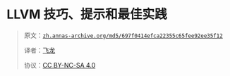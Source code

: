 # LLVM 技巧、提示和最佳实践

> 原文：[`zh.annas-archive.org/md5/697f0414efca22355c65fee92ee35f12`](https://annas-archive.org/md5/697f0414efca22355c65fee92ee35f12)
> 
> 译者：[飞龙](https://github.com/wizardforcel)
> 
> 协议：[CC BY-NC-SA 4.0](http://creativecommons.org/licenses/by-nc-sa/4.0/)